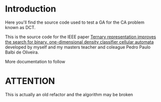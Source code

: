 # Introduction

Here you'll  find the source code used to test a GA for the CA problem known as DCT.

This is the source code for the IEEE paper [Ternary representation improves the search for binary, one-dimensional density classifier cellular automata](https://ieeexplore.ieee.org/document/5949850) developed by myself and my masters teacher and coleague Pedro Paulo Balbi de Oliveira.

More documentation to follow


# ATTENTION

This is actually an old refactor and the algorithm may be broken
